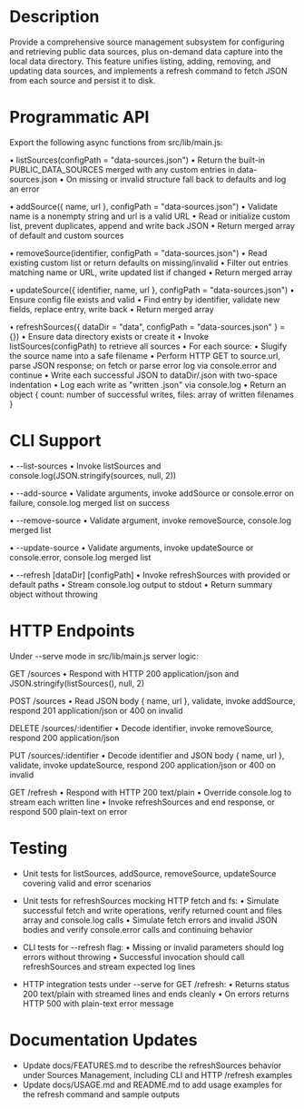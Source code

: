 # Description

Provide a comprehensive source management subsystem for configuring and retrieving public data sources, plus on-demand data capture into the local data directory. This feature unifies listing, adding, removing, and updating data sources, and implements a refresh command to fetch JSON from each source and persist it to disk.

# Programmatic API

Export the following async functions from src/lib/main.js:

• listSources(configPath = "data-sources.json")
  • Return the built-in PUBLIC_DATA_SOURCES merged with any custom entries in data-sources.json
  • On missing or invalid structure fall back to defaults and log an error

• addSource({ name, url }, configPath = "data-sources.json")
  • Validate name is a nonempty string and url is a valid URL
  • Read or initialize custom list, prevent duplicates, append and write back JSON
  • Return merged array of default and custom sources

• removeSource(identifier, configPath = "data-sources.json")
  • Read existing custom list or return defaults on missing/invalid
  • Filter out entries matching name or URL, write updated list if changed
  • Return merged array

• updateSource({ identifier, name, url }, configPath = "data-sources.json")
  • Ensure config file exists and valid
  • Find entry by identifier, validate new fields, replace entry, write back
  • Return merged array

• refreshSources({ dataDir = "data", configPath = "data-sources.json" } = {})
  • Ensure data directory exists or create it
  • Invoke listSources(configPath) to retrieve all sources
  • For each source:
    • Slugify the source name into a safe filename
    • Perform HTTP GET to source.url, parse JSON response; on fetch or parse error log via console.error and continue
    • Write each successful JSON to dataDir/<slug>.json with two-space indentation
    • Log each write as "written <slug>.json" via console.log
  • Return an object { count: number of successful writes, files: array of written filenames }

# CLI Support

• --list-sources
  • Invoke listSources and console.log(JSON.stringify(sources, null, 2))

• --add-source <name> <url>
  • Validate arguments, invoke addSource or console.error on failure, console.log merged list on success

• --remove-source <identifier>
  • Validate argument, invoke removeSource, console.log merged list

• --update-source <identifier> <newName> <newUrl>
  • Validate arguments, invoke updateSource or console.error, console.log merged list

• --refresh [dataDir] [configPath]
  • Invoke refreshSources with provided or default paths
  • Stream console.log output to stdout
  • Return summary object without throwing

# HTTP Endpoints

Under --serve mode in src/lib/main.js server logic:

GET /sources
  • Respond with HTTP 200 application/json and JSON.stringify(listSources(), null, 2)

POST /sources
  • Read JSON body { name, url }, validate, invoke addSource, respond 201 application/json or 400 on invalid

DELETE /sources/:identifier
  • Decode identifier, invoke removeSource, respond 200 application/json

PUT /sources/:identifier
  • Decode identifier and JSON body { name, url }, validate, invoke updateSource, respond 200 application/json or 400 on invalid

GET /refresh
  • Respond with HTTP 200 text/plain
  • Override console.log to stream each written line
  • Invoke refreshSources and end response, or respond 500 plain-text on error

# Testing

- Unit tests for listSources, addSource, removeSource, updateSource covering valid and error scenarios
- Unit tests for refreshSources mocking HTTP fetch and fs:
  • Simulate successful fetch and write operations, verify returned count and files array and console.log calls
  • Simulate fetch errors and invalid JSON bodies and verify console.error calls and continuing behavior

- CLI tests for --refresh flag:
  • Missing or invalid parameters should log errors without throwing
  • Successful invocation should call refreshSources and stream expected log lines

- HTTP integration tests under --serve for GET /refresh:
  • Returns status 200 text/plain with streamed lines and ends cleanly
  • On errors returns HTTP 500 with plain-text error message

# Documentation Updates

- Update docs/FEATURES.md to describe the refreshSources behavior under Sources Management, including CLI and HTTP /refresh examples
- Update docs/USAGE.md and README.md to add usage examples for the refresh command and sample outputs
